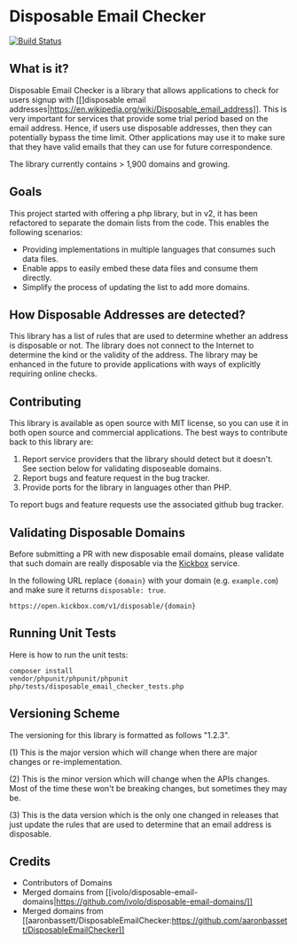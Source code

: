 # Disposable Email Checker

[![Build Status](https://travis-ci.org/vboctor/disposable_email_checker.png?branch=master)](https://travis-ci.org/vboctor/disposable_email_checker)

## What is it?

Disposable Email Checker is a library that allows applications to check for
users signup with [[]disposable email addresses|https://en.wikipedia.org/wiki/Disposable_email_address]].  This is very important for
services that provide some trial period based on the email address.  Hence,
if users use disposable addresses, then they can potentially bypass the time
limit.  Other applications may use it to make sure that they have valid emails
that they can use for future correspondence.

The library currently contains > 1,900 domains and growing.

## Goals

This project started with offering a php library, but in v2, it has been refactored
to separate the domain lists from the code.  This enables the following scenarios:

- Providing implementations in multiple languages that consumes such data files.
- Enable apps to easily embed these data files and consume them directly.
- Simplify the process of updating the list to add more domains.

## How Disposable Addresses are detected?

This library has a list of rules that are used to determine whether an address 
is disposable or not.  The library does not connect to the Internet to determine 
the kind or the validity of the address.  The library may be enhanced in the 
future to provide applications with ways of explicitly requiring online checks.

## Contributing

This library is available as open source with MIT license, so you can use it
in both open source and commercial applications.  The best ways to contribute
back to this library are:

1. Report service providers that the library should detect but it doesn't.  See section below for validating disposeable domains.
2. Report bugs and feature request in the bug tracker.
3. Provide ports for the library in languages other than PHP.

To report bugs and feature requests use the associated github bug tracker.

## Validating Disposable Domains

Before submitting a PR with new disposable email domains, please validate
that such domain are really disposable via the [Kickbox](kickbox.com) service.

In the following URL replace `{domain}` with your domain (e.g. `example.com`) and make sure
it returns `disposable: true`.

```
https://open.kickbox.com/v1/disposable/{domain}
```

## Running Unit Tests

Here is how to run the unit tests:

```
composer install
vendor/phpunit/phpunit/phpunit php/tests/disposable_email_checker_tests.php
```

## Versioning Scheme

The versioning for this library is formatted as follows "1.2.3".

   (1) This is the major version which will change when there are major changes 
       or re-implementation.
       
   (2) This is the minor version which will change when the APIs changes.
       Most of the time these won't be breaking changes, but sometimes they
       may be.
       
   (3) This is the data version which is the only one changed in releases that
       just update the rules that are used to determine that an email address
       is disposable.

## Credits

- Contributors of Domains
- Merged domains from [[ivolo/disposable-email-domains|https://github.com/ivolo/disposable-email-domains/]]
- Merged domains from [[aaronbassett/DisposableEmailChecker:https://github.com/aaronbassett/DisposableEmailChecker]]

